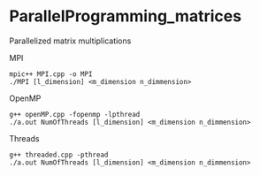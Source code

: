 # ParallelProgramming_matrices
Parallelized matrix multiplications

MPI
```console
mpic++ MPI.cpp -o MPI
./MPI [l_dimension] <m_dimension n_dimmension>
```

OpenMP
```console
g++ openMP.cpp -fopenmp -lpthread
./a.out NumOfThreads [l_dimension] <m_dimension n_dimmension>
```

Threads
```console
g++ threaded.cpp -pthread
./a.out NumOfThreads [l_dimension] <m_dimension n_dimmension>
```


